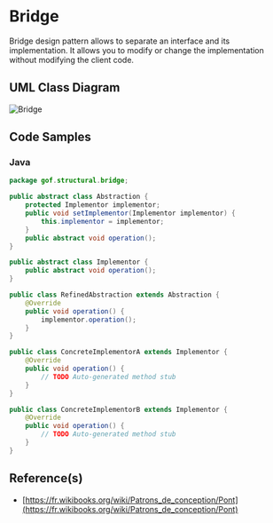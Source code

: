 # Bridge

Bridge design pattern allows to separate an interface and its implementation.
It allows you to modify or change the implementation without modifying the client code.

## UML Class Diagram

![Bridge](http://www.plantuml.com/plantuml/proxy?src=https://raw.githubusercontent.com/dig2root/DesignPatternsCheatSheets/main/PlantUML/Bridge.puml? "The Bridge")

## Code Samples

### Java

```Java
package gof.structural.bridge;

public abstract class Abstraction {
    protected Implementor implementor;
    public void setImplementor(Implementor implementor) {
        this.implementor = implementor;
    }
    public abstract void operation();
}

public abstract class Implementor {
    public abstract void operation();
}

public class RefinedAbstraction extends Abstraction {
    @Override
    public void operation() {
        implementor.operation();
    }
}

public class ConcreteImplementorA extends Implementor {
    @Override
    public void operation() {
        // TODO Auto-generated method stub
    }
}

public class ConcreteImplementorB extends Implementor {
    @Override
    public void operation() {
        // TODO Auto-generated method stub
    }
}
```

## Reference(s)

- [https://fr.wikibooks.org/wiki/Patrons_de_conception/Pont](https://fr.wikibooks.org/wiki/Patrons_de_conception/Pont)